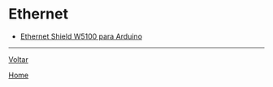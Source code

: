 # Ethernet

* [Ethernet Shield W5100 para Arduino](./ethernet_shield_w5100.md)

---
[Voltar](./../)

[Home](https://lpae.github.io/)